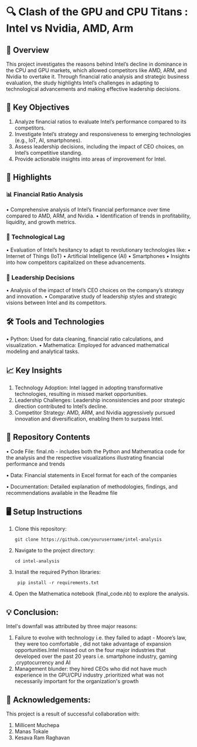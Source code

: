 # 🔍 Clash of the GPU and CPU Titans : Intel vs Nvidia, AMD, Arm

## 📖 Overview

This project investigates the reasons behind Intel’s decline in dominance in the CPU and GPU markets, which allowed competitors like AMD, ARM, and Nvidia to overtake it. Through financial ratio analysis and strategic business evaluation, the study highlights Intel’s challenges in adapting to technological advancements and making effective leadership decisions.

## 🎯 Key Objectives
1. Analyze financial ratios to evaluate Intel’s performance compared to its competitors.
2. Investigate Intel’s strategy and responsiveness to emerging technologies (e.g., IoT, AI, smartphones).
3. Assess leadership decisions, including the impact of CEO choices, on Intel’s competitive standing.
4. Provide actionable insights into areas of improvement for Intel.

## 🔑 Highlights

### 📊 Financial Ratio Analysis
•	Comprehensive analysis of Intel’s financial performance over time compared to AMD, ARM, and Nvidia.
•	Identification of trends in profitability, liquidity, and growth metrics.

### 🧠 Technological Lag
•	Evaluation of Intel’s hesitancy to adapt to revolutionary technologies like:
•	Internet of Things (IoT)
•	Artificial Intelligence (AI)
•	Smartphones
•	Insights into how competitors capitalized on these advancements.

### 🏢 Leadership Decisions
•	Analysis of the impact of Intel’s CEO choices on the company’s strategy and innovation.
•	Comparative study of leadership styles and strategic visions between Intel and its competitors.

## 🛠️ Tools and Technologies
•	Python: Used for data cleaning, financial ratio calculations, and visualization.
•	Mathematica: Employed for advanced mathematical modeling and analytical tasks.

## 📈 Key Insights
1.	Technology Adoption: Intel lagged in adopting transformative technologies, resulting in missed market opportunities.
2.	Leadership Challenges: Leadership inconsistencies and poor strategic direction contributed to Intel’s decline.
3.	Competitor Strategy: AMD, ARM, and Nvidia aggressively pursued innovation and diversification, enabling them to surpass Intel.

## 📂 Repository Contents

•	Code File: final.nb - includes both the Python and Mathematica code for the analysis and the respective visualizations illustrating financial performance and trends

•	Data: Financial statements in Excel format for each of the companies

•	Documentation: Detailed explanation of methodologies, findings, and recommendations available in the Readme file

## 🖥️ Setup Instructions
1.	Clone this repository:

 
 		git clone https://github.com/yourusername/intel-analysis


2.	Navigate to the project directory:

   
		cd intel-analysis


4.	Install the required Python libraries:

   
   		 pip install -r requirements.txt


6.	Open the Mathematica notebook (final_code.nb) to explore the analysis.


## 💡 Conclusion:
Intel's downfall was attributed by three major reasons:
1. Failure to evolve with technology i.e. they failed to adapt - Moore’s law, they were too comfortable , did not take advantage of expansion opportunities.Intel missed out on the four major industries that developed over the past 20 years i.e. smartphone industry, gaming ,cryptocurrency and AI
2. Management blunder: they hired CEOs who did not have much experience in the GPU/CPU industry ,prioritized what was not necessarily important for the organization's growth


## 👏 Acknowledgements:  

This project is a result of successful collaboration with:
1. Millicent Muchepa
2. Manas Tokale
3. Kesava Ram Raghavan

